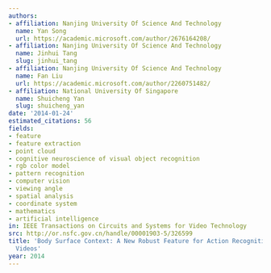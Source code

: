 ```yaml
---
authors:
- affiliation: Nanjing University Of Science And Technology
  name: Yan Song
  url: https://academic.microsoft.com/author/2676164208/
- affiliation: Nanjing University Of Science And Technology
  name: Jinhui Tang
  slug: jinhui_tang
- affiliation: Nanjing University Of Science And Technology
  name: Fan Liu
  url: https://academic.microsoft.com/author/2260751482/
- affiliation: National University Of Singapore
  name: Shuicheng Yan
  slug: shuicheng_yan
date: '2014-01-24'
estimated_citations: 56
fields:
- feature
- feature extraction
- point cloud
- cognitive neuroscience of visual object recognition
- rgb color model
- pattern recognition
- computer vision
- viewing angle
- spatial analysis
- coordinate system
- mathematics
- artificial intelligence
in: IEEE Transactions on Circuits and Systems for Video Technology
src: http://or.nsfc.gov.cn/handle/00001903-5/326599
title: 'Body Surface Context: A New Robust Feature for Action Recognition From Depth
  Videos'
year: 2014
---
```

